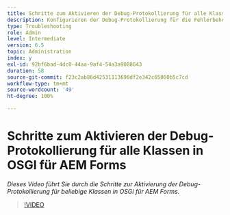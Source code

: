 ```yaml
---
title: Schritte zum Aktivieren der Debug-Protokollierung für alle Klassen in OSGI für AEM Forms
description: Konfigurieren der Debug-Protokollierung für die Fehlerbehebung in OSGi für AEM Forms
type: Troubleshooting
role: Admin
level: Intermediate
version: 6.5
topic: Administration
index: y
exl-id: 92bf6bad-4dc0-44aa-9af4-54a3a9088643
duration: 58
source-git-commit: f23c2ab86d42531113690df2e342c65060b5c7cd
workflow-type: tm+mt
source-wordcount: '49'
ht-degree: 100%

---
```


# Schritte zum Aktivieren der Debug-Protokollierung für alle Klassen in OSGI für AEM Forms

*Dieses Video führt Sie durch die Schritte zur Aktivierung der Debug-Protokollierung für beliebige Klassen in OSGi für AEM Forms.*

>[!VIDEO](https://video.tv.adobe.com/v/335521?quality=12&learn=on)
